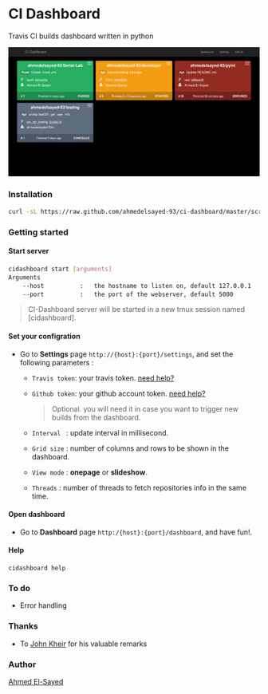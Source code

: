 # CI Dashboard
Travis CI builds dashboard written in python

![dashboard](/docs/dashboard.png)

### Installation
```bash
curl -sL https://raw.github.com/ahmedelsayed-93/ci-dashboard/master/scripts/install.sh | sudo bash 
```
### Getting started

#### Start server
```bash
cidashboard start [arguments]
Arguments
    --host          :   the hostname to listen on, default 127.0.0.1
    --port          :   the port of the webserver, default 5000
```

> CI-Dashboard server will be started in a new tmux session named [cidashboard].

#### Set your configration

- Go to **Settings** page ```http://{host}:{port}/settings```, and set the following parameters :

    - ```Travis token```: your travis token. [need help?](https://docs.travis-ci.com/api/#authentication)

    - ```Github token```: your github account token. [need help?](https://github.com/settings/tokens)
        > Optional. you will need it in case you want to trigger new builds from the dashboard.

    - ```Interval ```  : update interval in millisecond.

    - ```Grid size```  : number of columns and rows to be shown in the dashboard.
    
    - ```View mode```  : **onepage** or **slideshow**.

    - ```Threads```    : number of threads to fetch repositories info in the same time.


#### Open dashboard 
 - Go to **Dashboard** page ```http:/{host}:{port}/dashboard```, and have fun!. 

#### Help 
```
cidashboard help 
```

### To do
- Error handling 

### Thanks
- To [John Kheir](https://github.com/john-kheir) for his valuable remarks

### Author
[Ahmed El-Sayed](mailto:ahmed.m.elsayed93@gmail.com)


